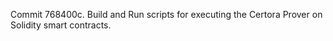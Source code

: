 Commit 768400c.                    Build and Run scripts for executing the Certora Prover on Solidity smart contracts.